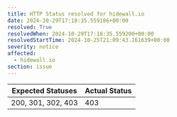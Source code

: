 ```yaml
---
title: HTTP Status resolved for hidewall.io
date: 2024-10-29T17:18:35.559186+00:00
resolved: True
resolvedWhen: 2024-10-29T17:18:35.559200+00:00
resolvedStartTime: 2024-10-25T21:09:43.161639+00:00
severity: notice
affected:
  - hidewall.io
section: issue
---
```


| Expected Statuses | Actual Status  |
|-------------------|----------------|
| 200, 301, 302, 403 | 403 |
